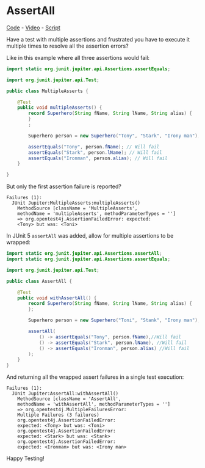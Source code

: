 # AssertAll 

[Code](https://github.com/wkorando/testing-tuesday/tree/main/001-assert-all) - [Video](https://youtu.be/C__fAKv0km0) - [Script](https://github.com/wkorando/testing-tuesday/blob/main/001-assert-all/script.srt)

Have a test with multiple assertions and frustrated you have to execute it multiple times to resolve all the assertion errors?

Like in this example where all three assertions would fail: 

```java
import static org.junit.jupiter.api.Assertions.assertEquals;

import org.junit.jupiter.api.Test;

public class MultipleAsserts {

	@Test
	public void multipleAsserts() {
		record Superhero(String fName, String lName, String alias) {
		}
		;

		Superhero person = new Superhero("Tony", "Stark", "Irony man");

		assertEquals("Tony", person.fName); // Will fail
		assertEquals("Stark", person.lName); // Will fail
		assertEquals("Ironman", person.alias); // Will fail
	}

}
```

But only the first assertion failure is reported?

```
Failures (1):
  JUnit Jupiter:MultipleAsserts:multipleAsserts()
    MethodSource [className = 'MultipleAsserts', 
    methodName = 'multipleAsserts', methodParameterTypes = '']
    => org.opentest4j.AssertionFailedError: expected: 
    <Tony> but was: <Toni>
```

In JUnit 5 `assertAll` was added, allow for multiple assertions to be wrapped:


```java
import static org.junit.jupiter.api.Assertions.assertAll;
import static org.junit.jupiter.api.Assertions.assertEquals;

import org.junit.jupiter.api.Test;

public class AssertAll {

	@Test
	public void withAssertAll() {
		record Superhero(String fName, String lName, String alias) {
		};

		Superhero person = new Superhero("Toni", "Stank", "Irony man");

		assertAll(
			() -> assertEquals("Tony", person.fName),//Will fail
			() -> assertEquals("Stark", person.lName), //Will fail
			() -> assertEquals("Ironman", person.alias) //Will fail
		);
	}
}

```

And returning all the wrapped assert failures in a single test execution:

```
Failures (1):
  JUnit Jupiter:AssertAll:withAssertAll()
    MethodSource [className = 'AssertAll', 
    methodName = 'withAssertAll', methodParameterTypes = '']
    => org.opentest4j.MultipleFailuresError: 
    Multiple Failures (3 failures)
	org.opentest4j.AssertionFailedError: 
	expected: <Tony> but was: <Toni>
	org.opentest4j.AssertionFailedError: 
	expected: <Stark> but was: <Stank>
	org.opentest4j.AssertionFailedError: 
	expected: <Ironman> but was: <Irony man>
```

Happy Testing!